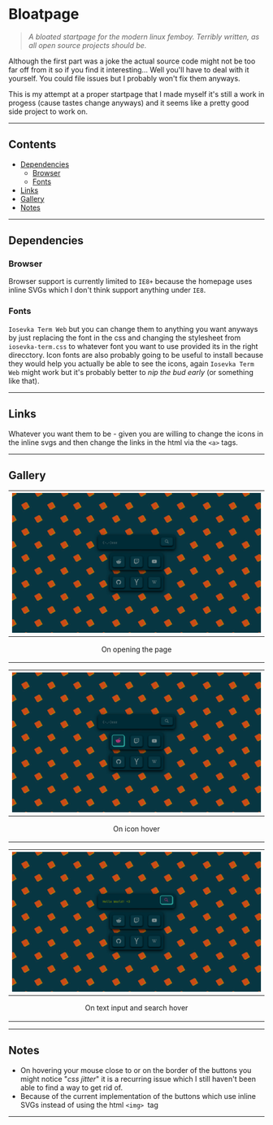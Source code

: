 # Bloatpage

> _A bloated startpage for the modern linux femboy. Terribly written, as all open source projects should be._

Although the first part was a joke the actual source code might not be too far off from it so if you find it interesting... Well you'll have to deal with it yourself. You could file issues but I probably won't fix them anyways.

This is my attempt at a proper startpage that I made myself it's still a work in progess (cause tastes change anyways) and it seems like a pretty good side project to work on.

----------------

## Contents

- [Dependencies](#dependencies)
    - [Browser](#browser)
    - [Fonts](#fonts)
- [Links](#links)
- [Gallery](#gallery)
- [Notes](#notes)

----------------

## Dependencies

### Browser

Browser support is currently limited to `IE8+` because the homepage uses inline SVGs which I don't think support anything under `IE8`.


### Fonts

`Iosevka Term Web` but you can change them to anything you want anyways by just replacing the font in the css and changing the stylesheet from `iosevka-term.css` to whatever font you want to use provided its in the right direcctory. Icon fonts are also probably going to be useful to install because they would help you actually be able to see the icons, again `Iosevka Term Web` might work but it's probably better to _nip the bud early_ (or something like that).

----------------

## Links

Whatever you want them to be - given you are willing to change the icons in the inline svgs and then change the links in the html via the `<a>` tags.

----------------

## Gallery

| ![bloatpage](https://raw.githubusercontent.com/iwasElitist/bloatpage/main/screenshots/2022-05-17-072338_1920x1080_scrot.png?raw=true "normal") | 
| --- |
| <p align="center">On opening the page</p> |

| ![bloatpage](https://raw.githubusercontent.com/iwasElitist/bloatpage/main/screenshots/2022-05-17-072504_1920x1080_scrot.png?raw=true "icon hover") |
| --- |
| <p align="center">On icon hover</p> |

| ![bloatpage](https://raw.githubusercontent.com/iwasElitist/bloatpage/main/screenshots/2022-05-17-072800_1920x1080_scrot.png?raw=true "search bar") |
| --- |
| <p align="center">On text input and search hover</p> |

----------------

## Notes

- On hovering your mouse close to or on the border of the buttons you might notice "_css jitter_" it is a recurring issue which I still haven't been able to find a way to get rid of.
- Because of the current implementation of the buttons which use inline SVGs instead of using the html `<img> `tag

----------------
